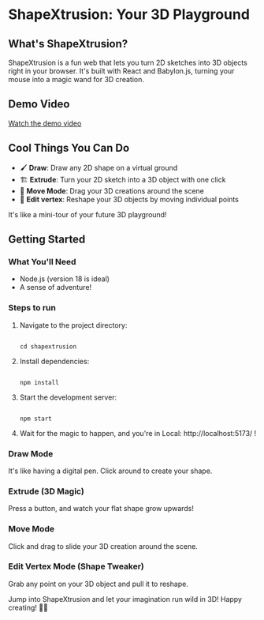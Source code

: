 # ShapeXtrusion: Your 3D Playground

## What's ShapeXtrusion?

ShapeXtrusion is a fun web that lets you turn 2D sketches into 3D objects right in your browser. It's built with React and Babylon.js, turning your mouse into a magic wand for 3D creation.

## Demo Video

[Watch the demo video](https://www.loom.com/share/6b57f5d0169b4bd5b98ab6eff1f19246?sid=194fb99f-7950-4729-9391-7dbe8341d500)

## Cool Things You Can Do

- 🖌️ **Draw**: Draw any 2D shape on a virtual ground
- 🏗️ **Extrude**: Turn your 2D sketch into a 3D object with one click
- 🚀 **Move Mode**: Drag your 3D creations around the scene
- 🔧 **Edit vertex**: Reshape your 3D objects by moving individual points


 It's like a mini-tour of your future 3D playground!

## Getting Started

### What You'll Need

- Node.js (version 18 is ideal)
- A sense of adventure!

### Steps to run

1. Navigate to the project directory:

   ```

   cd shapextrusion

   ```

2. Install dependencies:

   ```

   npm install

   ```

3. Start the development server:

   ```

   npm start

   ```
   
4. Wait for the magic to happen, and you're in  Local:   http://localhost:5173/ !

### Draw Mode
It's like having a digital pen. Click around to create your shape.

### Extrude (3D Magic)
Press a button, and watch your flat shape grow upwards!

### Move Mode
Click and drag to slide your 3D creation around the scene.

### Edit Vertex Mode (Shape Tweaker)
Grab any point on your 3D object and pull it to reshape.

Jump into ShapeXtrusion and let your imagination run wild in 3D! Happy creating! 🎨🚀
